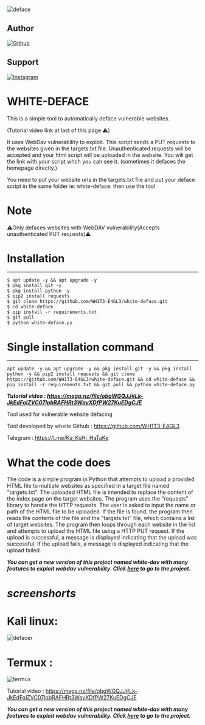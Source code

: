 ![deface](https://user-images.githubusercontent.com/118425907/221365125-c93c6c73-e1f7-46b3-8a5c-3a58f77d1387.jpg)


## Author
<a href="https://github.com/WH1T3-E4GL3"><img title="Github" src="https://img.shields.io/badge/WH1T3-E4GL3-brightgreen?style=for-the-badge&logo=github"></a>
## Support
[![Instagram](https://img.shields.io/badge/TELEGRAM-red?style=for-the-badge&logo=telegram)](https://t.me/Ka_KsHi_HaTaKe)

# WHITE-DEFACE
This is a simple tool to automatically deface vulnerable websites.

(Tutorial video link at last of this page ⚠️)

It uses WebDav vulnerability to exploit.
This script sends a PUT requests to the websites given in the targets.txt file. Unauthenticated requests will be accepted and your html script will be uploaded in the website. You will get the link with your script whch you can see it. (sometimes it defaces the homepage directly.)

You need to put your website urls in the targets.txt file and put your deface script in the same folder ie: white-deface. then use the tool


# Note

⚠️Only defaces websites with WebDAV vulnerability(Accepts unauthenticated PUT requests)⚠️

# Installation
____________________

    $ apt update -y && apt upgrade -y
    $ pkg install git -y
    $ pkg install python -y
    $ pip2 install requests
    $ git clone https://github.com/WH1T3-E4GL3/white-deface.git
    $ cd white-deface
    $ pip install -r requirements.txt
    $ git pull
    $ python white-deface.py
   
   
# Single installation command
_______________________________________

    apt update -y && apt upgrade -y && pkg install git -y && pkg install python -y && pip2 install requests && git clone https://github.com/WH1T3-E4GL3/white-deface.git && cd white-deface && pip install -r requirements.txt && git pull && python white-deface.py
  
***Tutorial video : https://mega.nz/file/obgWGQJJ#Lk-JkEdFoIZVC07lpbRAFHRt3WayXDfPW27KuEDgCJE***

Tool used for vulnerable website defacing

Tool devoloped by whxite
Github   : https://github.com/WH1T3-E4GL3

Telegram : https://t.me/Ka_KsHi_HaTaKe


# What the code does


The code is a simple program in Python that attempts to upload a provided HTML file to multiple websites as specified in a target file named "targets.txt". The uploaded HTML file is intended to replace the content of the index page on the target websites. The program uses the "requests" library to handle the HTTP requests. The user is asked to input the name or path of the HTML file to be uploaded. If the file is found, the program then reads the contents of the file and the "targets.txt" file, which contains a list of target websites. The program then loops through each website in the list and attempts to upload the HTML file using a HTTP PUT request. If the upload is successful, a message is displayed indicating that the upload was successful. If the upload fails, a message is displayed indicating that the upload failed.


***You can get a new version of this project named white-dav with many features to exploit webdav vulnerability. Click [here](https://github.com/WH1T3-E4GL3/white-dav) to go to the project.***

# ***screenshorts***

# Kali linux:

![defacer](https://user-images.githubusercontent.com/118425907/221367161-b326ebb9-5b8f-4cbc-bb0a-30647848b98d.png)


# Termux :


![termux](https://user-images.githubusercontent.com/118425907/221367115-684ddd94-fcb3-4b6b-be79-4a0e889b5739.jpg)


Tutorial video : https://mega.nz/file/obgWGQJJ#Lk-JkEdFoIZVC07lpbRAFHRt3WayXDfPW27KuEDgCJE


***You can get a new version of this project named white-dav with many features to exploit webdav vulnerability. Click [here](https://github.com/WH1T3-E4GL3/white-dav) to go to the project.***

